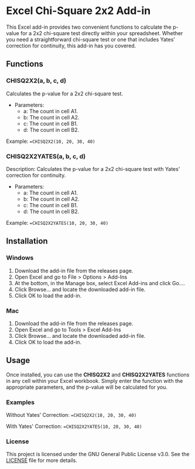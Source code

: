 # Excel Chi-Square 2x2 Add-in

This Excel add-in provides two convenient functions to calculate the p-value for a 2x2 chi-square test directly within your spreadsheet. Whether you need a straightforward chi-square test or one that includes Yates’ correction for continuity, this add-in has you covered.

## Functions
### CHISQ2X2(a, b, c, d)
Calculates the p-value for a 2x2 chi-square test.
- Parameters:
	- a: The count in cell A1.
	- b: The count in cell A2.
	- c: The count in cell B1.
	- d: The count in cell B2.

Example:
`=CHISQ2X2(10, 20, 30, 40)`

### CHISQ2X2YATES(a, b, c, d)
Description: Calculates the p-value for a 2x2 chi-square test with Yates’ correction for continuity.
- Parameters:
	- a: The count in cell A1.
	- b: The count in cell A2.
	- c: The count in cell B1.
	- d: The count in cell B2.

Example:
`=CHISQ2X2YATES(10, 20, 30, 40)`

## Installation
### Windows
1. Download the add-in file from the releases page.
2. Open Excel and go to File > Options > Add-Ins
3. At the bottom, in the Manage box, select Excel Add-ins and click Go....
4. Click Browse... and locate the downloaded add-in file.
5. Click OK to load the add-in.

### Mac
1. Download the add-in file from the releases page.
2. Open Excel and go to Tools > Excel Add-Ins
3. Click Browse... and locate the downloaded add-in file.
4. Click OK to load the add-in.

## Usage

Once installed, you can use the **CHISQ2X2** and **CHISQ2X2YATES** functions in any cell within your Excel workbook. Simply enter the function with the appropriate parameters, and the p-value will be calculated for you.

### Examples

Without Yates’ Correction:
`=CHISQ2X2(10, 20, 30, 40)`

With Yates' Correction:
`=CHISQ2X2YATES(10, 20, 30, 40)`

### License
This project is licensed under the GNU General Public License v3.0. See the [LICENSE](LICENSE) file for more details.
